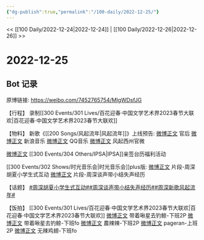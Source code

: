 ```yaml
---
{"dg-publish":true,"permalink":"/100-daily/2022-12-25/"}
---
```



<< [[100 Daily/2022-12-24\|2022-12-24]] | [[100 Daily/2022-12-26\|2022-12-26]] >>

# 2022-12-25

## Bot 记录

原博链接: https://weibo.com/7452765754/MlgWDsfJG

【行程】
录制[[300 Events/301 Lives/百花迎春·中国文学艺术界2023春节大联欢\|百花迎春·中国文学艺术界2023春节大联欢]]

【物料】
新歌《[[200 Songs/风起流年\|风起流年]]》上线预告:
[微博正文](https://m.weibo.cn/5248300719/4850635915401756) 官后
[微博正文](https://m.weibo.cn/1266269835/4850624263096257) 新浪音乐
[微博正文](https://m.weibo.cn/2169129705/4850631791351828) QQ音乐
[微博正文](https://m.weibo.cn/7310781135/4850626758972891) 风起西州官微

[微博正文](https://m.weibo.cn/1851789841/4850531547220323) [[300 Events/304 Others/IPSA\|IPSA]]亲签台历福利活动

[[300 Events/302 Shows/时光音乐会\|时光音乐会]]plus版:
[微博正文](https://m.weibo.cn/7703778879/4850533887645315) 片段-周深胡夏小学生式互动
[微博正文](https://m.weibo.cn/7703778879/4850533649351802) 片段-周深谈声带小结失声经历

【话题】
[#周深胡夏小学生式互动#](https://s.weibo.com/weibo?q=%23%E5%91%A8%E6%B7%B1%E8%83%A1%E5%A4%8F%E5%B0%8F%E5%AD%A6%E7%94%9F%E5%BC%8F%E4%BA%92%E5%8A%A8%23)[#周深谈声带小结失声经历#](https://s.weibo.com/weibo?q=%23%E5%91%A8%E6%B7%B1%E8%B0%88%E5%A3%B0%E5%B8%A6%E5%B0%8F%E7%BB%93%E5%A4%B1%E5%A3%B0%E7%BB%8F%E5%8E%86%23)[#周深新歌风起流年#](https://s.weibo.com/weibo?q=%23%E5%91%A8%E6%B7%B1%E6%96%B0%E6%AD%8C%E9%A3%8E%E8%B5%B7%E6%B5%81%E5%B9%B4%23)

【饭拍】
[[300 Events/301 Lives/百花迎春·中国文学艺术界2023春节大联欢\|百花迎春·中国文学艺术界2023春节大联欢]]
[微博正文](https://m.weibo.cn/3246571812/4850666915499955) 带着啾星去钓鲸-下班2P
[微博正文](https://m.weibo.cn/3246571812/4850672800108595) 带着啾星去钓鲸-下班fo
[微博正文](https://m.weibo.cn/7628792895/4850677475704996) 農辣辣-下班2P
[微博正文](https://m.weibo.cn/7633014126/4850678776737638) pageran-上班2P
[微博正文](https://m.weibo.cn/7495641082/4850682639419299) 无辣鸡翅-下班fo
